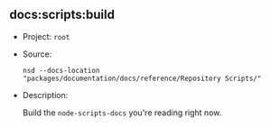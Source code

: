 ## docs:scripts:build

-   Project: `root`
-   Source:

    ```shell
    nsd --docs-location "packages/documentation/docs/reference/Repository Scripts/"
    ```

-   Description:

    Build the `node-scripts-docs` you're reading right now.
